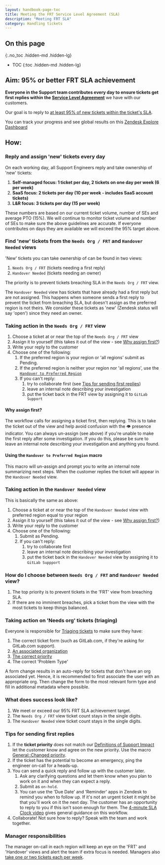 ```yaml
---
layout: handbook-page-toc
title: Meeting the FRT Service Level Agreement (SLA)
description: "Meeting FRT SLA"
category: Handling tickets
---
```


## On this page

{:.no_toc .hidden-md .hidden-lg}

- TOC
{:toc .hidden-md .hidden-lg}

## Aim: 95% or better FRT SLA achievement

**Everyone in the Support team contributes every day to ensure tickets get first replies within the [Service Level Agreement](https://about.gitlab.com/support/#gitlab-support-service-levels)** we have with our customers.

Our goal is to reply to [at least 95% of new tickets within the ticket's SLA](https://about.gitlab.com/handbook/support/performance-indicators/#service-level-agreement-sla).

You can track your progress and see global results on this [Zendesk Explore Dashboard](https://gitlab.zendesk.com/explore/dashboard/36925DBD1F5E3C7BA541DB38D11AC51E0EAAFDD30DCB63FDE83CF1389E555D96/tab/10602202)

## How:

### Reply and assign 'new' tickets every day

On each working day, all Support Engineers reply and take ownership of 'new' tickets:

1. **Self-managed focus: 1 ticket per day, 2 tickets on one day per week (6 per week)**
1. **SaaS focus: 2 tickets per day (10 per week - includes SaaS account tickets)**
1. **L&R focus: 3 tickets per day (15 per week)**

These numbers are based on our current ticket volume, number of SEs and average PTO (15%). We will continue to monitor ticket volume and number of SEs to make sure the above guidelines are accurate. If everyone contributes on days they are available we will exceed the 95% target above.

### Find 'new' tickets from the `Needs Org / FRT` and `Handover Needed` views

'New' tickets you can take ownership of can be found in two views:

1. `Needs Org / FRT` (tickets needing a first reply)
1. `Handover Needed` (tickets needing an owner)

The priority is to prevent tickets breaching SLA in the `Needs Org / FRT` view.

The `Handover Needed` view has tickets that have already had a first reply but are not assigned. This happens when someone sends a first reply to prevent the ticket from breaching SLA, but doesn't assign as the preferred region is not theirs. We consider these tickets as 'new' (Zendesk status will say 'open') since they need an owner.

### Taking action in the `Needs Org / FRT` view

1. Choose a ticket at or near the top of the `Needs Org / FRT` view
1. Assign it to yourself (this takes it out of the view - see [Why assign first?](#why-assign-first))
1. Write your reply to the customer
1. Choose one of the following:
    1. If the preferred region is your region or 'all regions' submit as Pending.
    1. If the preferred region is neither your region nor 'all regions', use the [`Handover to Preferred Region`](#using-the-handover-to-preferred-region-macro)
    1. If you can't reply:
        1. try to collaborate first (see [Tips for sending first replies](#tips-for-sending-first-replies))
        1. leave an internal note describing your investigation
        1. put the ticket back in the FRT view by assigning it to `GitLab Support`

#### Why assign first?

The workflow calls for assigning a ticket first, then replying. This is to take the ticket out of the view and help avoid confusion with the 👁 presence indicator. You can always un-assign (see above) if you're unable to make the first reply after some investigation. If you do this, please be sure to leave an internal note describing your investigation and anything you found.

#### Using the `Handover to Preferred Region` macro

This macro will un-assign and prompt you to write an internal note summarizing next steps. When the customer replies the ticket will appear in the `Handover Needed` view.

### Taking action in the `Handover Needed` view

This is basically the same as above:

1. Choose a ticket at or near the top of the `Handover Needed` view with preferred region equal to your region
1. Assign it to yourself (this takes it out of the view - see [Why assign first?](#why-assign-first))
1. Write your reply to the customer
1. Choose one of the following:
    1. Submit as Pending.
    1. If you can't reply:
        1. try to collaborate first
        1. leave an internal note describing your investigation
        1. put the ticket back in the `Handover Needed` view by assigning it to `GitLab Suppport`

### How do I choose between `Needs Org / FRT` and `Handover Needed` view?

1. The top priority is to prevent tickets in the 'FRT' view from breaching SLA.
1. If there are no imminent breaches, pick a ticket from the view with the most tickets to keep things balanced.

### Taking action on 'Needs org' tickets (triaging)

Everyone is responsible for [Triaging tickets](/handbook/support/workflows/ticket_triage.html) to make sure they have:

1. The correct ticket form (such as GitLab.com, if they're asking for GitLab.com support).
1. [An associated organization](/handbook/support/workflows/associating_needs_org_tickets_with_orgs.html)
1. [The correct priority](/handbook/support/workflows/setting_ticket_priority.html#setting-ticket-priority)
1. The correct 'Problem Type'

A form change results in an auto-reply for tickets that don't have an org associated yet. Hence, it is recommended to first associate the user with an appropriate org. Then change the form to the most relevant form type and fill in additional metadata where possible.

### What does success look like?

1. We meet or exceed our 95% FRT SLA achievement target.
1. The `Needs Org / FRT` view ticket count stays in the single digits.
1. The `Handover Needed` view ticket count stays in the single digits.

### Tips for sending first replies

1. If the **ticket priority** does not match our [Definitions of Support Impact](/support/#definitions-of-support-impact) let the customer know and agree on the new priority. Use the macro [General::Changed priority](https://gitlab.com/gitlab-com/support/support-ops/zendesk-macros/-/blob/master/macros/active/General/Changed%20priority.yaml).
1. If the ticket has the potential to become an emergency, ping the engineer on-call for a heads-up.
1. You can send a quick reply and follow up with the customer later.
    1. Ask any clarifying questions and let them know when you plan to work on it and when they can expect a reply.
    1. Submit as `on-hold`.
    1. You can use the 'Due Date' and 'Reminder' apps in Zendesk to remind you when to follow up. If it's not an urgent ticket it might be that you'll work on it the next day. The customer has an opportunity to reply to you if this isn't soon enough for them. The [4-minute SLA Clock video](https://www.youtube.com/watch?v=CVue_aHcGlc&list=PL05JrBw4t0Kq13oaMq0DCl2gUz_g1u29o&index=30) gives general guidance on this workflow.
1. Collaborate! Not sure how to reply? Speak with the team and work together.

### Manager responsibilities

The manager on-call in each region will keep an eye on the 'FRT' and 'Handover' views and alert the team if extra focus is needed. Managers also [take one or two tickets each per week](https://about.gitlab.com/handbook/support/managers/manager-responsibilities.html#develop-your-skills-through-direct-interactions-with-customers-and-support-engineers). 
